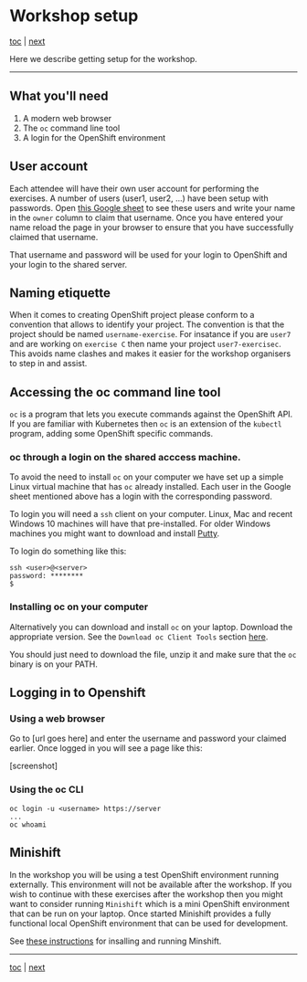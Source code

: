 # Workshop setup

[toc](../README.md) | [next](../tutorial-1/README.md)

Here we describe getting setup for the workshop.

---

## What you'll need

1. A modern web browser
2. The `oc` command line tool
3. A login for the OpenShift environment

## User account

Each attendee will have their own user account for performing the exercises. A number of users 
(user1, user2, ...) have been setup with passwords. Open 
[this Google sheet](https://docs.google.com/spreadsheets/d/1HUgsfSz3dyRDPXQq55t_bGhoDw9CS7U6d1oHadJg94s)
to see these users and write your name in the `owner` column to claim that username.
Once you have entered  your name reload the page in your browser to ensure that you have successfully claimed that username.

That username and password will be used for your login to OpenShift and your login to the shared server.

## Naming etiquette

When it comes to creating OpenShift project please conform to a convention that allows to identify your project. The convention is that the project should be named `username-exercise`. For insatance if you are `user7` and 
are working on `exercise C` then name your project `user7-exercisec`. This avoids name clashes and makes it 
easier for the workshop organisers to step in and assist. 

## Accessing the oc command line tool

`oc` is a program that lets you execute commands against the OpenShift API. If you are familiar with Kubernetes
then `oc` is an extension of the `kubectl` program, adding some OpenShift specific commands.

### oc through a login on the shared acccess machine.

To avoid the need to install `oc` on your computer we have set up a simple Linux virtual machine that has `oc` already installed. Each user in the Google sheet mentioned above has a login with the corresponding password.

To login you will need a `ssh` client on your computer. Linux, Mac and recent Windows 10 machines will have
that pre-installed. For older Windows machines you might want to download and install 
[Putty](https://www.chiark.greenend.org.uk/~sgtatham/putty/latest.html).

To login do something like this:

```
ssh <user>@<server>
password: ********
$ 

```

### Installing oc on your computer

Alternatively you can download and install `oc` on your laptop.
Download the appropriate version. See the `Download oc Client Tools` section [here](https://www.okd.io/download.html).

You should just need to download the file, unzip it and make sure that the `oc` binary is on your PATH.

## Logging in to Openshift

### Using a web browser

Go to [url goes here] and enter the username and password your claimed earlier.
Once logged in you will see a page like this:

[screenshot]

### Using the oc CLI

```
oc login -u <username> https://server 
...
oc whoami
```

## Minishift

In the workshop you will be using a test OpenShift environment running externally.
This environment will not be available after the workshop. If you wish to continue with these
exercises after the workshop then you might want to consider running `Minishift` which is a mini
OpenShift environment that can be run on your laptop. Once started Minishift provides a fully
functional local OpenShift environment that can be used for development.

See [these instructions](https://docs.okd.io/latest/minishift/getting-started/installing.html)
for insalling and running Minshift.

---

[toc](../README.md) | [next](../tutorial-1/README.md)
